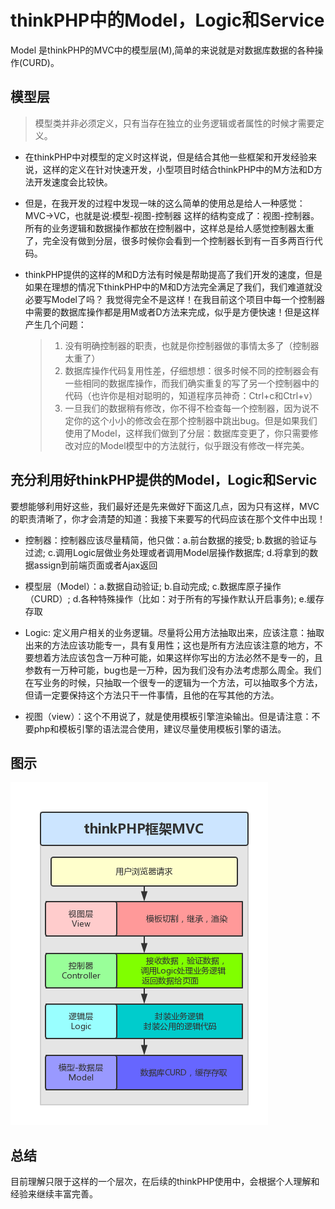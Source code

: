 # thinkPHP中的Model，Logic和Service   
Model 是thinkPHP的MVC中的模型层(M),简单的来说就是对数据库数据的各种操作(CURD)。

## 模型层   
> 模型类并非必须定义，只有当存在独立的业务逻辑或者属性的时候才需要定义。

* 在thinkPHP中对模型的定义时这样说，但是结合其他一些框架和开发经验来说，这样的定义在针对快速开发，小型项目时结合thinkPHP中的M方法和D方法开发速度会比较快。

* 但是，在我开发的过程中发现一味的这么简单的使用总是给人一种感觉：MVC->VC，也就是说:模型-视图-控制器 这样的结构变成了：视图-控制器。所有的业务逻辑和数据操作都放在控制器中，这样总是给人感觉控制器太重了，完全没有做到分层，很多时候你会看到一个控制器长到有一百多两百行代码。   

* thinkPHP提供的这样的M和D方法有时候是帮助提高了我们开发的速度，但是如果在理想的情况下thinkPHP中的M和D方法完全满足了我们，我们难道就没必要写Model了吗？ 我觉得完全不是这样！在我目前这个项目中每一个控制器中需要的数据库操作都是用M或者D方法来完成，似乎是方便快速！但是这样产生几个问题：
    > 1. 没有明确控制器的职责，也就是你控制器做的事情太多了（控制器太重了）
    > 2. 数据库操作代码复用性差，仔细想想：很多时候不同的控制器会有一些相同的数据库操作，而我们确实重复的写了另一个控制器中的代码（也许你是相对聪明的，知道程序员神奇：Ctrl+c和Ctrl+v）
    > 3. 一旦我们的数据稍有修改，你不得不检查每一个控制器，因为说不定你的这个小小的修改会在那个控制器中跳出bug。但是如果我们使用了Model，这样我们做到了分层：数据库变更了，你只需要修改对应的Model模型中的方法就行，似乎跟没有修改一样完美。


## 充分利用好thinkPHP提供的Model，Logic和Servic   

要想能够利用好这些，我们最好还是先来做好下面这几点，因为只有这样，MVC的职责清晰了，你才会清楚的知道：我接下来要写的代码应该在那个文件中出现！

* 控制器：控制器应该尽量精简，他只做：a.前台数据的接受; b.数据的验证与过滤; c.调用Logic层做业务处理或者调用Model层操作数据库; d.将拿到的数据assign到前端页面或者Ajax返回    

* 模型层（Model）：a.数据自动验证; b.自动完成; c.数据库原子操作（CURD）; d.各种特殊操作（比如：对于所有的写操作默认开启事务); e.缓存存取    

* Logic: 定义用户相关的业务逻辑。尽量将公用方法抽取出来，应该注意：抽取出来的方法应该功能专一，具有复用性；这也是所有方法应该注意的地方，不要想着方法应该包含一万种可能，如果这样你写出的方法必然不是专一的，且参数有一万种可能，bug也是一万种，因为我们没有办法考虑那么周全。我们在写业务的时候，只抽取一个很专一的逻辑为一个方法，可以抽取多个方法，但请一定要保持这个方法只干一件事情，且他的在写其他的方法。    

* 视图（view）：这个不用说了，就是使用模板引擎渲染输出。但是请注意：不要php和模板引擎的语法混合使用，建议尽量使用模板引擎的语法。   

## 图示
![MVC](thinkPHP的mvc.png)

## 总结

目前理解只限于这样的一个层次，在后续的thinkPHP使用中，会根据个人理解和经验来继续丰富完善。  





